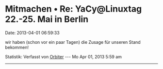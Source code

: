Mitmachen • Re: YaCy\@Linuxtag 22.-25. Mai in Berlin
====================================================

Date: 2013-04-01 06:59:33

wir haben (schon vor ein paar Tagen) die Zusage für unseren Stand
bekommen!

Statistik: Verfasst von
[Orbiter](http://forum.yacy-websuche.de/memberlist.php?mode=viewprofile&u=2)
--- Mo Apr 01, 2013 5:59 am

------------------------------------------------------------------------
